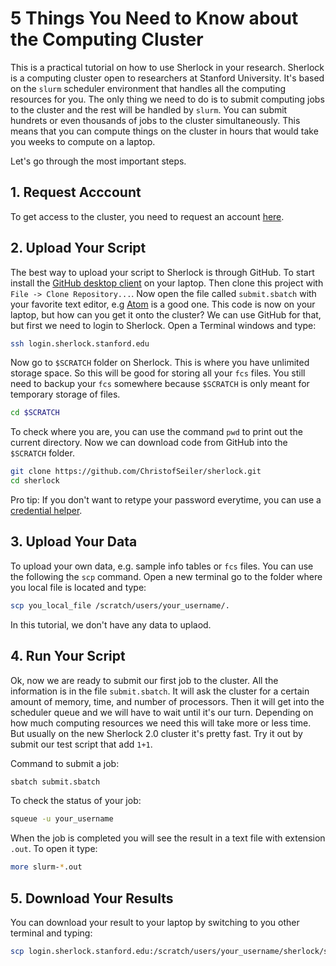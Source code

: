 # 5 Things You Need to Know about the Computing Cluster

This is a practical tutorial on how to use Sherlock in your research. Sherlock is a computing cluster open to researchers at Stanford University. It's based on the `slurm` scheduler environment that handles all the computing resources for you. The only thing we need to do is to submit computing jobs to the cluster and the rest will be handled by `slurm`. You can submit hundrets or even thousands of jobs to the cluster simultaneously. This means that you can compute things on the cluster in hours that would take you weeks to compute on a laptop.

Let's go through the most important steps.

## 1. Request Acccount

To get access to the cluster, you need to request an account [here](http://www.sherlock.stanford.edu/docs/getting-started/prerequisites/#how-to-request-an-account).

## 2. Upload Your Script

The best way to upload your script to Sherlock is through GitHub. To start install the [GitHub desktop client](https://desktop.github.com/) on your laptop. Then clone this project with `File -> Clone Repository...`. Now open the file called `submit.sbatch` with your favorite text editor, e.g [Atom](https://atom.io/) is a good one. This code is now on your laptop, but how can you get it onto the cluster? We can use GitHub for that, but first we need to login to Sherlock. Open a Terminal windows and type:

```bash
ssh login.sherlock.stanford.edu
```

Now go to `$SCRATCH` folder on Sherlock. This is where you have unlimited storage space. So this will be good for storing all your `fcs` files. You still need to backup your `fcs` somewhere because `$SCRATCH` is only meant for temporary storage of files. 

```bash
cd $SCRATCH
```

To check where you are, you can use the command `pwd` to print out the current directory. Now we can download code from GitHub into the `$SCRATCH` folder.

```bash
git clone https://github.com/ChristofSeiler/sherlock.git
cd sherlock
```

Pro tip: If you don't want to retype your password everytime, you can use a [credential helper](https://help.github.com/articles/caching-your-github-password-in-git/#platform-linux).

## 3. Upload Your Data

To upload your own data, e.g. sample info tables or `fcs` files. You can use the following the `scp` command. Open a new terminal go to the folder where you local file is located and type:

```bash
scp you_local_file /scratch/users/your_username/.
```

In this tutorial, we don't have any data to uplaod.

## 4. Run Your Script

Ok, now we are ready to submit our first job to the cluster. All the information is in the file `submit.sbatch`. It will ask the cluster for a certain amount of memory, time, and number of processors. Then it will get into the scheduler queue and we will have to wait until it's our turn. Depending on how much computing resources we need this will take more or less time. But usually on the new Sherlock 2.0 cluster it's pretty fast. Try it out by submit our test script that add `1+1`.

Command to submit a job:

```bash
sbatch submit.sbatch
```

To check the status of your job:

```bash
squeue -u your_username
```

When the job is completed you will see the result in a text file with extension `.out`. To open it type:

```bash
more slurm-*.out
```

## 5. Download Your Results

You can download your result to your laptop by switching to you other terminal and typing:

```bash
scp login.sherlock.stanford.edu:/scratch/users/your_username/sherlock/slurm-*.out .
```
